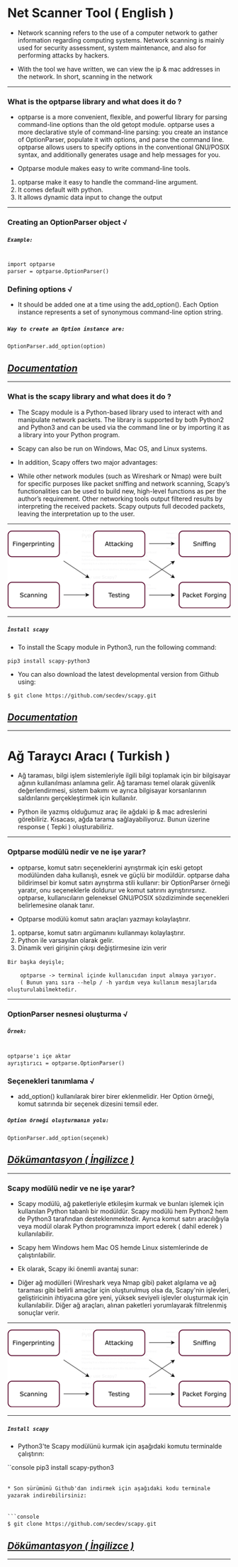 # Net Scanner Tool ( English )

- Network scanning refers to the use of a computer network to gather information regarding computing systems. Network scanning is mainly used for security assessment, system maintenance, and also for performing attacks by hackers.

- With the tool we have written, we can view the ip & mac addresses in the network. In short, scanning in the network
--- 
### What is the optparse library and what does it do ? 

- optparse is a more convenient, flexible, and powerful library for parsing command-line options than the old getopt module. optparse uses a more declarative style of command-line parsing: you create an instance of OptionParser, populate it with options, and parse the command line. optparse allows users to specify options in the conventional GNU/POSIX syntax, and additionally generates usage and help messages for you. 

- Optparse module makes easy to write command-line tools. 

1. optparse make it easy to handle the command-line argument.
2. It comes default with python.
3. It allows dynamic data input to change the output


--- 
### Creating an OptionParser object √

##### `Example:`

```console

import optparse
parser = optparse.OptionParser()

```

### Defining options √

* It should be added one at a time using the add_option(). Each Option instance represents a set of synonymous command-line option string.


##### `Way to create an Option instance are:`

```console
OptionParser.add_option(option)

```
## [*Documentation*](https://docs.python.org/3/library/optparse.html#background)

--- 

### What is the scapy library and what does it do ? 

- The Scapy module is a Python-based library used to interact with and manipulate network packets. The library is supported by both Python2 and Python3 and can be used via the command line or by importing it as a library into your Python program.

- Scapy can also be run on Windows, Mac OS, and Linux systems.

- In addition, Scapy offers two major advantages:

- While other network modules (such as Wireshark or Nmap) were built for specific purposes like packet sniffing and network scanning, Scapy’s functionalities can be used to build new, high-level functions as per the author’s requirement.
Other networking tools output filtered results by interpreting the received packets. Scapy outputs full decoded packets, leaving the interpretation up to the user.
---
  <img algin = "center" src="scapy-dec.png">

---
##### `İnstall scapy`

* To install the Scapy module in Python3, run the following command:

```console
pip3 install scapy-python3

```

* You can also download the latest developmental version from Github using:


```console
$ git clone https://github.com/secdev/scapy.git

```

## [*Documentation*](https://scapy.readthedocs.io/en/latest/introduction.html)

---

# Ağ Taraycı Aracı ( Turkish ) 

- Ağ taraması, bilgi işlem sistemleriyle ilgili bilgi toplamak için bir bilgisayar ağının kullanılması anlamına gelir. Ağ taraması temel olarak güvenlik değerlendirmesi, sistem bakımı ve ayrıca bilgisayar korsanlarının saldırılarını gerçekleştirmek için kullanılır.

- Python ile yazmış olduğumuz araç ile ağdaki ip & mac adreslerini görebiliriz. Kısacası, ağda tarama sağlayabiliyoruz. Bunun üzerine response ( Tepki ) oluşturabiliriz.  

---
### Optparse modülü nedir ve ne işe yarar?

- optparse, komut satırı seçeneklerini ayrıştırmak için eski getopt modülünden daha kullanışlı, esnek ve güçlü bir modüldür. optparse daha bildirimsel bir komut satırı ayrıştırma stili kullanır: bir OptionParser örneği yaratır, onu seçeneklerle doldurur ve komut satırını ayrıştırırsınız. optparse, kullanıcıların geleneksel GNU/POSIX sözdiziminde seçenekleri belirlemesine olanak tanır.

- Optparse modülü komut satırı araçları yazmayı kolaylaştırır.

1. optparse, komut satırı argümanını kullanmayı kolaylaştırır.
2. Python ile varsayılan olarak gelir.
3. Dinamik veri girişinin çıkışı değiştirmesine izin verir

`Bir başka deyişle;`

        optparse -> terminal içinde kullanıcıdan input almaya yarıyor. 
        ( Bunun yanı sıra --help / -h yardım veya kullanım mesajlarıda oluşturulabilmektedir. 

---

### OptionParser nesnesi oluşturma √

##### `Örnek:`

```console

optparse'ı içe aktar
ayrıştırıcı = optparse.OptionParser()

```

### Seçenekleri tanımlama √

- add_option() kullanılarak birer birer eklenmelidir. Her Option örneği, komut satırında bir seçenek dizesini temsil eder.


##### `Option örneği oluşturmanın yolu:`

```console
OptionParser.add_option(seçenek)

```
## [*Dökümantasyon ( İngilizce )*](https://docs.python.org/3/library/optparse.html#background)

---

### Scapy modülü nedir ve ne işe yarar?

- Scapy modülü, ağ paketleriyle etkileşim kurmak ve bunları işlemek için kullanılan Python tabanlı bir modüldür. Scapy modülü hem Python2 hem de Python3 tarafından desteklenmektedir. Ayrıca komut satırı aracılığıyla veya modül olarak Python programınıza import ederek ( dahil ederek ) kullanılabilir.

- Scapy hem Windows hem Mac OS hemde Linux sistemlerinde de çalıştırılabilir.

- Ek olarak, Scapy iki önemli avantaj sunar:

- Diğer ağ modülleri (Wireshark veya Nmap gibi) paket algılama ve ağ taraması gibi belirli amaçlar için oluşturulmuş olsa da, Scapy'nin işlevleri, geliştiricinin ihtiyacına göre yeni, yüksek seviyeli işlevler oluşturmak için kullanılabilir.
Diğer ağ araçları, alınan paketleri yorumlayarak filtrelenmiş sonuçlar verir. 
---
   <img algin = "merkez" src="scapy-dec.png">

---

##### `Install scapy`

* Python3'te Scapy modülünü kurmak için aşağıdaki komutu terminalde çalıştırın:

``console
pip3 install scapy-python3

```

* Son sürümünü Github'dan indirmek için aşağıdaki kodu terminale yazarak indirebilirsiniz:


```console
$ git clone https://github.com/secdev/scapy.git

```

## [*Dökümantasyon ( İngilizce )*](https://scapy.readthedocs.io/en/latest/introduction.html)

---
